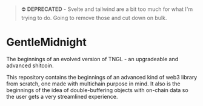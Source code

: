 > ⛔️ **DEPRECATED** -
Svelte and tailwind are a bit too much for what I'm trying to do. Going to remove those and cut down on bulk.

# GentleMidnight
The beginnings of an evolved version of TNGL - an upgradeable and advanced shitcoin.

This repository contains the beginnings of an advanced kind of web3 library from scratch, one made with multichain purpose in mind. It also is the beginnings of the idea of double-buffering objects with on-chain data so the user gets a very streamlined experience.